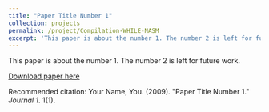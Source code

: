 ```yaml
---
title: "Paper Title Number 1"
collection: projects
permalink: /project/Compilation-WHILE-NASM
excerpt: 'This paper is about the number 1. The number 2 is left for future work.'
---
```

This paper is about the number 1. The number 2 is left for future work.

[Download paper here](http://academicpages.github.io/files/paper1.pdf)

Recommended citation: Your Name, You. (2009). "Paper Title Number 1." <i>Journal 1</i>. 1(1).
